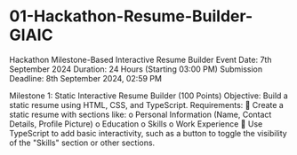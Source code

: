 # 01-Hackathon-Resume-Builder-GIAIC
Hackathon Milestone-Based Interactive Resume Builder Event Date: 7th September 2024 Duration: 24 Hours (Starting 03:00 PM) Submission Deadline: 8th September 2024, 02:59 PM 

Milestone 1: Static Interactive Resume Builder (100 Points)
Objective:
Build a static resume using HTML, CSS, and TypeScript.
Requirements:
 Create a static resume with sections like:
o Personal Information (Name, Contact Details, Profile Picture)
o Education
o Skills
o Work Experience
 Use TypeScript to add basic interactivity, such as a button to toggle the visibility of the
"Skills" section or other sections. 
